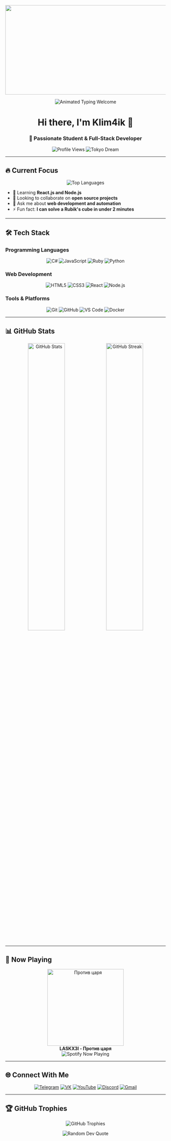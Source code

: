 <p align="center">
  <img src="https://images.steamusercontent.com/ugc/929296966656994174/4FB27DE025C123ACF90706D096FAD126F703B34C/?imw=5000&imh=5000&ima=fit&impolicy=Letterbox&imcolor=%23000000&letterbox=false" width="1500" height="280" alt="Profile Banner" />
</p>

<p align="center">
  <img src="https://readme-typing-svg.demolab.com?font=Fira+Code&weight=600&size=28&duration=3000&pause=1000&color=36BCF7&center=true&vCenter=true&width=600&lines=●▬▬▬▬▬▬▬▬▬▬▬ஜ۩۞۩ஜ▬▬▬▬▬▬▬▬▬▬▬●;░░░░░░░░░░ WELCOME+TO+MY+PROFILE ░░░░░░░░░;●▬▬▬▬▬▬▬▬▬▬▬ஜ۩۞۩ஜ▬▬▬▬▬▬▬▬▬▬▬●" alt="Animated Typing Welcome" />
</p>

<h1 align="center">Hi there, I'm Klim4ik 👋</h1>
<h3 align="center">🚀 Passionate Student & Full-Stack Developer</h3>
<p align="center">
  <img src="https://komarev.com/ghpvc/?username=Kllm4ik&label=Profile+Views&color=blueviolet&style=flat" alt="Profile Views" />
  <img src="https://img.shields.io/badge/Dream-Tokyo%20🇯🇵-ff69b4" alt="Tokyo Dream" />
</p>

---

## 🔥 Current Focus

<p align="center">
  <img src="https://github-readme-stats.vercel.app/api/top-langs/?username=Kllm4ik&layout=compact&theme=radical&hide_border=true" alt="Top Languages" />
</p>

- 🌱 Learning **React.js and Node.js**
- 👯 Looking to collaborate on **open source projects**
- 💬 Ask me about **web development and automation**
- ⚡ Fun fact: **I can solve a Rubik's cube in under 2 minutes**

---

## 🛠️ Tech Stack

### Programming Languages
<p align="center">
  <img src="https://img.shields.io/badge/C%23-239120?style=for-the-badge&logo=c-sharp&logoColor=white" alt="C#" />
  <img src="https://img.shields.io/badge/JavaScript-F7DF1E?style=for-the-badge&logo=javascript&logoColor=black" alt="JavaScript" />
  <img src="https://img.shields.io/badge/Ruby-CC342D?style=for-the-badge&logo=ruby&logoColor=white" alt="Ruby" />
  <img src="https://img.shields.io/badge/Python-3776AB?style=for-the-badge&logo=python&logoColor=white" alt="Python" />
</p>

### Web Development
<p align="center">
  <img src="https://img.shields.io/badge/HTML5-E34F26?style=for-the-badge&logo=html5&logoColor=white" alt="HTML5" />
  <img src="https://img.shields.io/badge/CSS3-1572B6?style=for-the-badge&logo=css3&logoColor=white" alt="CSS3" />
  <img src="https://img.shields.io/badge/React-20232A?style=for-the-badge&logo=react&logoColor=61DAFB" alt="React" />
  <img src="https://img.shields.io/badge/Node.js-339933?style=for-the-badge&logo=nodedotjs&logoColor=white" alt="Node.js" />
</p>

### Tools & Platforms
<p align="center">
  <img src="https://img.shields.io/badge/Git-F05032?style=for-the-badge&logo=git&logoColor=white" alt="Git" />
  <img src="https://img.shields.io/badge/GitHub-100000?style=for-the-badge&logo=github&logoColor=white" alt="GitHub" />
  <img src="https://img.shields.io/badge/Visual_Studio_Code-0078D4?style=for-the-badge&logo=visual%20studio%20code&logoColor=white" alt="VS Code" />
  <img src="https://img.shields.io/badge/Docker-2CA5E0?style=for-the-badge&logo=docker&logoColor=white" alt="Docker" />
</p>

---

## 📊 GitHub Stats

<p align="center">
  <img src="https://github-readme-stats.vercel.app/api?username=Kllm4ik&show_icons=true&theme=radical&hide_border=true" alt="GitHub Stats" width="48%" />
  <img src="https://github-readme-streak-stats.herokuapp.com/?user=Kllm4ik&theme=radical&hide_border=true" alt="GitHub Streak" width="48%" />
</p>

---

## 🎵 Now Playing

<p align="center">
  <a href="https://www.youtube.com/watch?v=bpy9IRVTF3E&list=RDcghIlyfntHQ&index=2">
    <img src="https://img.youtube.com/vi/bpy9IRVTF3E/0.jpg" width="240" alt="Против царя" />
  </a>
  <br>
  <strong>LASKX3I - Против царя</strong>
  <br>
  <img src="https://spotify-github-profile.vercel.app/api/view?uid=your_spotify_id&cover_image=true&theme=novatorem" alt="Spotify Now Playing" />
</p>

---

## 🌐 Connect With Me

<p align="center">
  <a href="https://t.me/Kllm4ik"><img src="https://img.shields.io/badge/Telegram-26A5E4?style=for-the-badge&logo=telegram&logoColor=white" alt="Telegram" /></a>
  <a href="https://vk.com/klimov135"><img src="https://img.shields.io/badge/VK-2787F5?style=for-the-badge&logo=vk&logoColor=white" alt="VK" /></a>
  <a href="https://www.youtube.com/@kllim4ik"><img src="https://img.shields.io/badge/YouTube-FF0000?style=for-the-badge&logo=youtube&logoColor=white" alt="YouTube" /></a>
  <a href="https://discord.com/users/klim4iktv"><img src="https://img.shields.io/badge/Discord-5865F2?style=for-the-badge&logo=discord&logoColor=white" alt="Discord" /></a>
  <a href="mailto:your.email@example.com"><img src="https://img.shields.io/badge/Gmail-D14836?style=for-the-badge&logo=gmail&logoColor=white" alt="Gmail" /></a>
</p>

---

## 🏆 GitHub Trophies

<p align="center">
  <img src="https://github-profile-trophy.vercel.app/?username=Kllm4ik&theme=radical&no-frame=true&margin-w=15&row=2&column=4" alt="GitHub Trophies" />
</p>

<p align="center">
  <img src="https://quotes-github-readme.vercel.app/api?type=horizontal&theme=radical" alt="Random Dev Quote" />
</p>
